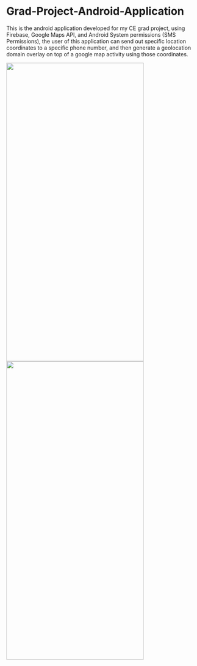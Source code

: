 # Grad-Project-Android-Application
This is the android application developed for my CE grad project, using Firebase, Google Maps API, and Android System permissions (SMS Permissions), the user of this application can send out specific location coordinates to a specific phone number, and then generate a geolocation domain overlay on top of a google map activity using those coordinates.

<img src ="https://i.imgur.com/VGdKKRG.jpg" width="360" height="780"> <img src ="https://i.imgur.com/vDtvBOC.jpg" width="360" height="780">
